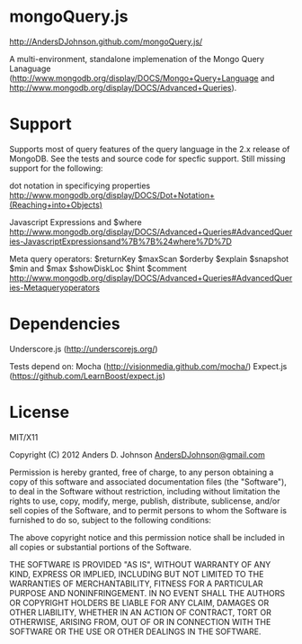 mongoQuery.js
=============

http://AndersDJohnson.github.com/mongoQuery.js/

A multi-environment, standalone implemenation of the Mongo Query Lanaguage (http://www.mongodb.org/display/DOCS/Mongo+Query+Language and http://www.mongodb.org/display/DOCS/Advanced+Queries).

Support
=======

Supports most of query features of the query language in the 2.x release of MongoDB. See the tests and source code for specfic support. Still missing support for the following:

dot notation in specificying properties
http://www.mongodb.org/display/DOCS/Dot+Notation+(Reaching+into+Objects)

Javascript Expressions and $where
http://www.mongodb.org/display/DOCS/Advanced+Queries#AdvancedQueries-JavascriptExpressionsand%7B%7B%24where%7D%7D

Meta query operators:
	$returnKey
	$maxScan
	$orderby
	$explain
	$snapshot
	$min and $max
	$showDiskLoc
	$hint
	$comment
http://www.mongodb.org/display/DOCS/Advanced+Queries#AdvancedQueries-Metaqueryoperators

Dependencies
============
Underscore.js (http://underscorejs.org/)

Tests depend on:
Mocha (http://visionmedia.github.com/mocha/)
Expect.js (https://github.com/LearnBoost/expect.js)

License
=======

MIT/X11

Copyright (C) 2012 Anders D. Johnson <AndersDJohnson@gmail.com>

Permission is hereby granted, free of charge, to any person obtaining a copy of this software and associated documentation files (the "Software"), to deal in the Software without restriction, including without limitation the rights to use, copy, modify, merge, publish, distribute, sublicense, and/or sell copies of the Software, and to permit persons to whom the Software is furnished to do so, subject to the following conditions:

The above copyright notice and this permission notice shall be included in all copies or substantial portions of the Software.

THE SOFTWARE IS PROVIDED "AS IS", WITHOUT WARRANTY OF ANY KIND, EXPRESS OR IMPLIED, INCLUDING BUT NOT LIMITED TO THE WARRANTIES OF MERCHANTABILITY, FITNESS FOR A PARTICULAR PURPOSE AND NONINFRINGEMENT. IN NO EVENT SHALL THE AUTHORS OR COPYRIGHT HOLDERS BE LIABLE FOR ANY CLAIM, DAMAGES OR OTHER LIABILITY, WHETHER IN AN ACTION OF CONTRACT, TORT OR OTHERWISE, ARISING FROM, OUT OF OR IN CONNECTION WITH THE SOFTWARE OR THE USE OR OTHER DEALINGS IN THE SOFTWARE.
